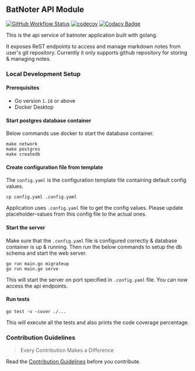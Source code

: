 ## BatNoter API Module

[![GitHub Workflow Status](https://img.shields.io/github/workflow/status/batnoter/batnoter-api/Test/main?color=forestgreen)](https://github.com/batnoter/batnoter-api/actions?query=branch%3Amain)
[![codecov](https://codecov.io/gh/batnoter/batnoter-api/branch/main/graph/badge.svg?token=pWRurWucMC)](https://codecov.io/gh/batnoter/batnoter-api)
[![Codacy Badge](https://app.codacy.com/project/badge/Grade/f13246b96cd047b5b5dddcbceb2cad9e)](https://www.codacy.com/gh/batnoter/batnoter-api/dashboard?utm_source=github.com&amp;utm_medium=referral&amp;utm_content=batnoter/batnoter-api&amp;utm_campaign=Badge_Grade)

This is the api service of batnoter application built with golang.

It exposes ReST endpoints to access and manage markdown notes from user's git repository. Currently it only supports github repository for storing & managing notes.

### Local Development Setup

#### Prerequisites
*   Go version `1.18` or above
*   Docker Desktop

#### Start postgres database container
Below commands use docker to start the database container.
```shell
make network
make postgres
make createdb
```

#### Create configuration file from template
The `config.yaml` is the configuration template file containing default config values.
```shell
cp config.yaml .config.yaml
```
Application uses `.config.yaml` file to get the config values. Please update placeholder-values from this config file to the actual ones. 

#### Start the server
Make sure that the `.config.yaml` file is configured correctly & database container is up & running.
Then run the below commands to setup the db schema and start the web server.
```shell
go run main.go migrateup
go run main.go serve
```
This will start the server on port specified in `.config.yaml` file. You can now access the api endpoints.

#### Run tests
```shell
go test -v -cover ./...
```
This will execute all the tests and also prints the code coverage percentage.

### Contribution Guidelines
> Every Contribution Makes a Difference

Read the [Contribution Guidelines](CONTRIBUTING.md) before you contribute.
